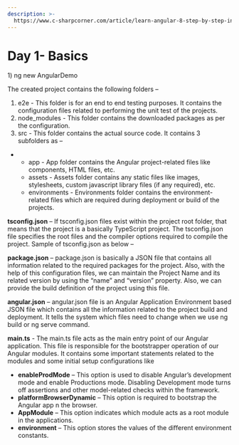 ```yaml
---
description: >-
  https://www.c-sharpcorner.com/article/learn-angular-8-step-by-step-in-10-days-day-1/
---
```


# Day 1- Basics

1\) ng new AngularDemo



  
The created project contains the following folders –

1. e2e - This folder is for an end to end testing purposes. It contains the configuration files related to performing the unit test of the projects. 
2. node\_modules - This folder contains the downloaded packages as per the configuration. 
3. src - This folder contains the actual source code. It contains 3 subfolders as – 

* * app - App folder contains the Angular project-related files like components, HTML files, etc. 
  * assets - Assets folder contains any static files like images, stylesheets, custom javascript library files \(if any required\), etc. 
  * environments - Environments folder contains the environment-related files which are required during deployment or build of the projects.



**tsconfig.json** – If tsconfig.json files exist within the project root folder, that means that the project is a basically TypeScript project. The tsconfig.json file specifies the root files and the compiler options required to compile the project. Sample of tsconfig.json as below – 

**package.json** – package.json is basically a JSON file that contains all information related to the required packages for the project. Also, with the help of this configuration files, we can maintain the Project Name and its related version by using the “name” and “version” property. Also, we can provide the build definition of the project using this file.

**angular.json** – angular.json file is an Angular Application Environment based JSON file which contains all the information related to the project build and deployment. It tells the system which files need to change when we use ng build or ng serve command. 



**main.ts** - The main.ts file acts as the main entry point of our Angular application. This file is responsible for the bootstrapper operation of our Angular modules. It contains some important statements related to the modules and some initial setup configurations like 

* **enableProdMode** – This option is used to disable Angular’s development mode and enable Productions mode. Disabling Development mode turns off assertions and other model-related checks within the framework. 
* **platformBrowserDynamic** – This option is required to bootstrap the Angular app n the browser. 
* **AppModule** – This option indicates which module acts as a root module in the applications. 
* **environment** – This option stores the values of the different environment constants. 

